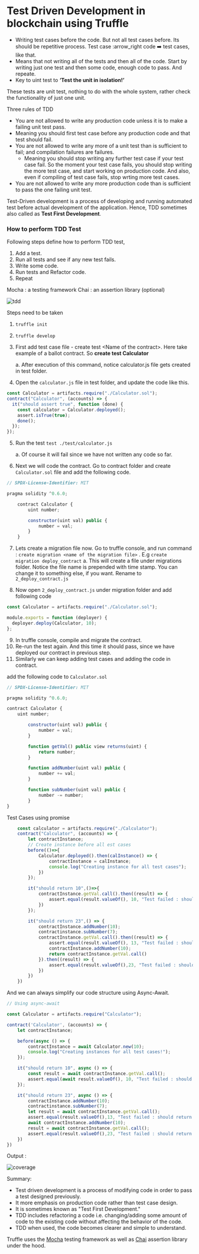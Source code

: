 # Test Driven Development in blockchain using Truffle

- Writing test cases before the code. But not all test cases before. Its should be repetitive process. Test case :arrow_right code :arrow_right: test cases, like that.
- Means that not writing all of the tests and then all of the code. Start by writing just one test and
  then some code, enough code to pass. And repeate.
- Key to uint test to **‘Test the unit in isolation!’**

These tests are unit test, nothing to do with the whole system, rather check the functionality of just one unit.

Three rules of TDD

- You are not allowed to write any production code unless it is to make a failing unit test pass.
- Meaning you should first test case before any production code and that test should fail.
- You are not allowed to write any more of a unit test than is sufficient to fail; and compilation failures are failures.
  - Meaning you should stop writing any further test case if your test case fail. So the moment your test case fails, you should stop writing the more test case, and start working on production code. And also, even if compiling of test case fails, stop wrting more test cases.
- You are not allowed to write any more production code than is sufficient to pass the one failing unit test.

Test-Driven development is a process of developing and running automated test before actual development of the application. Hence, TDD sometimes also called as **Test First Development**.

### How to perform TDD Test

Following steps define how to perform TDD test,

1. Add a test.
2. Run all tests and see if any new test fails.
3. Write some code.
4. Run tests and Refactor code.
5. Repeat

Mocha : a testing framework
Chai : an assertion library (optional)

![tdd](./tdd.png)

Steps need to be taken

1. `truffle init`
2. `truffle develop`
3. First add test case file - create test &lt;Name of the contract&gt;. Here take example of a ballot contract. So **create test Calculator**

   a. After execution of this command, notice calculator.js file gets created in test folder.

4. Open the `calculator.js` file in test folder, and update the code like this.

```js
const Calculator = artifacts.require("./Calculator.sol");
contract("Calculator", (accounts) => {
  it("should assert true", function (done) {
    const calculator = Calculator.deployed();
    assert.isTrue(true);
    done();
  });
});
```

5. Run the test `test ./test/calculator.js`

   a. Of course it will fail since we have not written any code so far.

6. Next we will code the contract. Go to contract folder and create `Calculator.sol` file and add the following code.

```js
// SPDX-License-Identifier: MIT

pragma solidity ^0.6.0;

    contract Calculator {
        uint number;

        constructor(uint val) public {
            number = val;
        }
    }
```

7. Lets create a migration file now. Go to truffle console, and run command : `create migration <name of the migration file>` . E.g `create migration deploy_contract`
   a. This will create a file under migrations folder. Notice the file name is prepended with time stamp. You can change it to something else, if you want. Rename to `2_deploy_contract.js`

8. Now open `2_deploy_contract.js` under migration folder and add following code

```js
const Calculator = artifacts.require("./Calculator.sol");

module.exports = function (deployer) {
  deployer.deploy(Calculator, 10);
};
```

9. In truffle console, compile and migrate the contract.
10. Re-run the test again. And this time it should pass, since we have deployed our contract in previous step.
11. Similarly we can keep adding test cases and adding the code in contract.

add the following code to `Calculator.sol`

```js
// SPDX-License-Identifier: MIT

pragma solidity ^0.6.0;

contract Calculator {
    uint number;

        constructor(uint val) public {
            number = val;
        }

        function getVal() public view returns(uint) {
            return number;
        }

        function addNumber(uint val) public {
            number += val;
        }

        function subNumber(uint val) public {
            number -= number;
        }
}
```

Test Cases using promise

```js
    const calculator = artifacts.require("./Calculator");
    contract("Calculator", (accounts) => {
        let contractInstance;
        // Create instance before all est cases
        before(()=>{
            Calculator.deployed().then(calInstance() => {
                contractInstance = calInstance;
                console.log("Creating instance for all test cases");
            })
        });

        it("should return 10",()=>{
            contractInstance.getVal.call().then((result) => {
                assert.equal(result.valueOf(), 10, "Test failed : should return 10");
            })
        });

        it("should return 23",() => {
            contractInstance.addNumber(10);
            contractinstance.subNumber(7);
            contractInstance.getVal.call().then((result) => {
                assert.equal(result.valueOf(), 13, "Test failed : should return 13");
                contractInstance.addNumber(10);
                return contractInstance.getVal.call()
            }).then((result) => {
                assert.equal(result.valueOf(),23, "Test failed : should return 23");
            })
        })
    })
```
And we can always simplify our code structure using Async-Await.

```js
// Using async-await

const Calculator = artifacts.require("Calculator");

contract('Calculator', (accounts) => {
    let contractInstance;

    before(async () => {
        contractInstance = await Calculator.new(10);
        console.log("Creating instances for all test cases!");
    });

    it("should return 10", async () => {
        const result = await contractInstance.getVal.call();
        assert.equal(await result.valueOf(), 10, "Test failed : should return 10")
    });

    it("should return 23", async () => {
        contractInstance.addNumber(10);
        contractinstance.subNumber(7);
        let result = await contractInstance.getVal.call();
        assert.equal(result.valueOf(),13, "Test failed : should return 13");
        await contractInstance.addNumber(10);
        result = await contractInstance.getVal.call();
        assert.equal(result.valueOf(),23, "Test failed : should return 23");
    })
})
```

Output : 

![coverage](./coverage-output.png)

Summary:
* Test driven development is a process of modifying code in order to pass a test designed previously.
* It more emphasis on production code rather than test case design.
* It is sometimes known as &quot;Test First Development.&quot;
* TDD includes refactoring a code i.e. changing/adding some amount of code to
the existing code without affecting the behavior of the code.
* TDD when used, the code becomes clearer and simple to understand.

Truffle uses the [Mocha](https://mochajs.org/) testing framework as well as [Chai](https://www.chaijs.com/) assertion library under the hood.